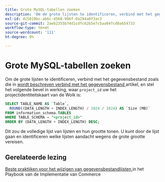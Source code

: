 ```yaml
---
title: Grote MySQL-tabellen zoeken
description: 'Om de grote lijsten te identificeren, verbind met het gegevensbestand zoals die in [verbindt met het gegevensbestand] (https://experienceleague.adobe.com/en/docs/commerce-cloud-service/user-guide/configure/service/mysql#connect-to-the-database) artikel wordt beschreven, en stel het volgende bevel in werking, waar project_id uw het projectidentiteitskaart van de Wolk is:'
exl-id: dc5019bc-ab6c-4568-986f-0a294a0f3ac3
source-git-commit: 2aeb2355b74d1cdfc62b5e7c5aa04fcd0a654733
workflow-type: tm+mt
source-wordcount: '111'
ht-degree: 0%

---
```


# Grote MySQL-tabellen zoeken

Om de grote lijsten te identificeren, verbind met het gegevensbestand zoals die in [ wordt beschreven verbind met het gegevensbestand ](https://experienceleague.adobe.com/en/docs/commerce-cloud-service/user-guide/configure/service/mysql#connect-to-the-database) artikel, en stel het volgende bevel in werking, waar `project_id` uw het projectidentiteitskaart van de Wolk is:

```sql
SELECT TABLE_NAME AS `Table`,
  ROUND((DATA_LENGTH + INDEX_LENGTH) / 1024 / 1024) AS `Size (MB)`
FROM information_schema.TABLES
WHERE TABLE_SCHEMA = "<project_id>"
ORDER BY (DATA_LENGTH + INDEX_LENGTH) DESC;
```

Dit zou de volledige lijst van lijsten en hun grootte tonen. U kunt door de lijst gaan en identificeren welke lijsten aandacht wegens de grote grootte vereisen.

## Gerelateerde lezing

[ Beste praktijken voor het wijzigen van gegevensbestandlijsten ](https://experienceleague.adobe.com/en/docs/commerce-operations/implementation-playbook/best-practices/development/modifying-core-and-third-party-tables#why-adobe-recommends-avoiding-modifications) in het Playbook van de Implementatie van Commerce
